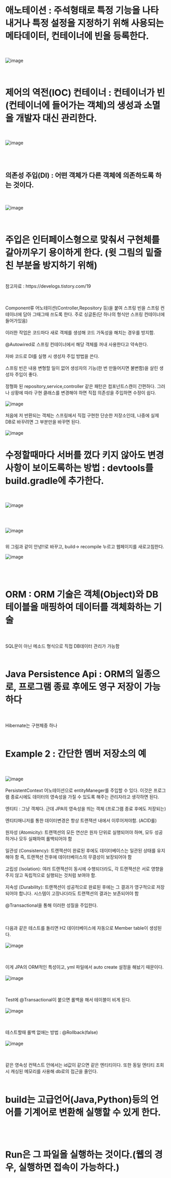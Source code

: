 # 애노테이션 : 주석형태로 특정 기능을 나타내거나 특정 설정을 지정하기 위해 사용되는 메타데이터, 컨테이너에 빈을 등록한다.

<br>

![image](https://github.com/domino0628/CS/assets/59598751/547ff4d7-5d15-4af8-9977-f333074d181d)


<br>

# 제어의 역전(IOC) 컨테이너 : 컨테이너가 빈(컨테이너에 들어가는 객체)의 생성과 소멸을 개발자 대신 관리한다.

<br>

![image](https://github.com/domino0628/CS/assets/59598751/4b95b2b3-e225-47f6-ae46-044aeac331d6)

<br><br>

## 의존성 주입(DI) : 어떤 객체가 다른 객체에 의존하도록 하는 것이다.

<br>

![image](https://github.com/domino0628/CS/assets/59598751/3b105719-9acd-4564-baec-9cf4de4b771c)


<br>

# 주입은 인터페이스형으로 맞춰서 구현체를 갈아끼우기 용이하게 한다. (윗 그림의 밑줄 친 부분을 방지하기 위해)

<br>
참고자료 : https://develogs.tistory.com/19

<br><br>
Component류 어노테이션(Controller,Repository 등)을 붙여 스프링 빈을 스프링 컨테이너에 담아 그때그때 쓰도록 한다. 주로 싱글톤(단 하나의 형식만 스프링 컨테이너에 들어가있음)
<br><br>
이러한 작업은 코드마다 새로 객체를 생성해 코드 가독성을 해치는 경우를 방지함.
<br><br>
@Autowired로 스프링 컨테이너에서 해당 객체를 꺼내 사용한다고 약속한다.
<br><br>
자바 코드로 DI를 실행 시 생성자 주입 방법을 쓴다.
<br><br>
스프링 빈은 내용 변형할 일이 없어 생성자의 기능(한 번 만들어지면 불변함)을 살린 생성자 주입이 좋다.
<br><br>
정형화 된 repository,service,controller 같은 패턴은 컴포넌트스캔이 간편하다. 그러나 상황에 따라 구현 클래스를 변경해야 하면 직접 의존성을 주입하면 수정이 쉽다.
<br><br>
![image](https://github.com/domino0628/Springinfo/assets/59598751/6bf742a7-fa52-42aa-b98c-cb1fcb45eed0)
<br><br>
처음에 저 반환되는 객체는 스프링에서 직접 구현한 단순한 저장소인데, 나중에 실제 DB로 바꾸려면 그 부분만을 바꾸면 된다.
<br><br>
![image](https://github.com/domino0628/Springinfo/assets/59598751/417f9ce9-5d24-408e-a529-e76e86c803d6)
<br>


# 수정할때마다 서버를 껐다 키지 않아도 변경사항이 보이도록하는 방법 : devtools를 build.gradle에 추가한다.

<br>

![image](https://github.com/domino0628/CS/assets/59598751/904c02c7-7696-4e4f-ade0-0402a19731d9)

<br>
<br>

![image](https://github.com/domino0628/CS/assets/59598751/226fef18-4eca-440a-820e-6fbbf7224218)

<br>
위 그림과 같이 안녕!!로 바꾸고, build-> recompile 누르고 웹페이지를 새로고침한다.

<br>

![image](https://github.com/domino0628/CS/assets/59598751/a2402450-dd62-4ad8-be60-12eb15ec3bf3)

<br><br>

# ORM : ORM 기술은 객체(Object)와 DB테이블을 매핑하여 데이터를 객체화하는 기술
<br><br>
SQL문이 아닌 메소드 형식으로 직접 DB데이터 관리가 가능함
<br><br>

# Java Persistence Api : ORM의 일종으로, 프로그램 종료 후에도 영구 저장이 가능하다 
<br><br>
Hibernate는 구현체중 하나
<br><br>
# Example 2 : 간단한 멤버 저장소의 예
<br><br>
![image](https://github.com/domino0628/CS/assets/59598751/1eb86626-5433-4984-bf77-51314bcd1ab2)
<br><br>
PersistentContext 어노테이션으로 entityManeger를 주입할 수 있다. 이것은 프로그램 종료시에도 데이터의 영속성을 가질 수 있도록 해주는 관리자라고 생각하면 된다.
<br><br>
엔티티 : 그냥 객체다. 근데 JPA의 영속성을 띄는 객체 (프로그램 종료 후에도 저장되는)
<br><br>
엔티티매니저를 통한 데이터변경은 항상 트랜잭션 내에서 이루어져야함. (ACID룰)
<br><br>
원자성 (Atomicity): 트랜잭션의 모든 연산은 원자 단위로 실행되어야 하며, 모두 성공하거나 모두 실패하여 롤백되어야 함
<br><br>
일관성 (Consistency): 트랜잭션이 완료된 후에도 데이터베이스는 일관된 상태를 유지해야 함 즉, 트랜잭션 전후에 데이터베이스의 무결성이 보장되어야 함
<br><br>
고립성 (Isolation): 여러 트랜잭션이 동시에 수행되더라도, 각 트랜잭션은 서로 영향을 주지 않고 독립적으로 실행되는 것처럼 보여야 함.
<br><br>
지속성 (Durability): 트랜잭션이 성공적으로 완료된 후에는 그 결과가 영구적으로 저장되어야 합니다. 시스템이 고장나더라도 트랜잭션의 결과는 보존되어야 함
<br><br>
@Transactional을 통해 이러한 성질을 주입한다.
<br><br><br><br>
다음과 같은 테스트를 돌리면 H2 데이터베이스에 자동으로 Member table이 생성된다.
<br><br>
![image](https://github.com/domino0628/CS/assets/59598751/17b64602-bf48-41d2-b3ce-ae18c68d55a0)

<br><br>
이게 JPA의 ORM적인 특성이고, yml 파일에서 auto create 설정을 해놨기 때문이다.
<br><br>
![image](https://github.com/domino0628/CS/assets/59598751/5d1584a5-a22c-42a1-91a4-f9a646420f96)

<br><br>
Test에 @Transactional이 붙으면 롤백을 해서 테이블이 비게 된다.
<br><br>
![image](https://github.com/domino0628/CS/assets/59598751/a3935493-9433-4a32-9224-6dfa02ffcb1b)

<br><br>
테스트할때 롤백 없애는 방법 : @Rollback(false)
<br><br>
![image](https://github.com/domino0628/CS/assets/59598751/7448d70a-a870-4bb8-a614-d6dabb8dd32c)

<br><br>
같은 영속성 컨텍스트 안에서는 id값이 같으면 같은 엔티티이다. 또한 동일 엔티티 조회시 캐싱된 메모리를 사용해 db로의 접근을 줄인다.
<br><br>
# build는 고급언어(Java,Python)등의 언어를 기계어로 변환해 실행할 수 있게 한다.
<br><br>
# Run은 그 파일을 실행하는 것이다.(웹의 경우, 실행하면 접속이 가능하다.)
<br><br>
<br><br>
<br><br>
<br><br>
<br><br>
<br><br>
<br><br>
<br><br>
<br><br>
<br><br>
<br><br>
<br><br>
<br><br>
<br><br>
<br><br>
<br><br>
<br><br>
<br><br>
<br><br>
<br><br>
<br><br>
<br><br>
<br><br>
<br><br>
<br><br>
<br><br>
<br><br>
<br><br>
<br><br>
<br><br>
<br><br>
<br><br>
<br><br>
<br><br>
<br><br>
<br><br>
<br><br>
<br><br>
<br><br>
<br><br>
<br><br>
<br><br>
<br><br>
<br><br>
<br><br>
<br><br>
<br><br>
<br><br>
<br><br>
<br><br>
<br><br>
<br><br>
<br><br>
<br><br>
<br><br>
<br><br>
<br><br>
<br><br>
<br><br>
<br><br>




